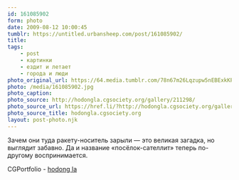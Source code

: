 ```yaml
---
id: 161085902
form: photo
date: 2009-08-12 10:00:45
tumblr: https://untitled.urbansheep.com/post/161085902/
title:
tags:
    - post
    - картинки
    - ездит и летает
    - города и люди
photo_original_url: https://64.media.tumblr.com/78n67m26Lqzupw5nEBExkKPyo1_1280.jpg
photo: /media/161085902.jpg
photo_caption: 
photo_source: http://hodongla.cgsociety.org/gallery/211298/
photo_source_url: https://href.li/?http://hodongla.cgsociety.org/gallery/211298/
photo_source_title: hodongla.cgsociety.org
layout: post-photo.njk
---
```


<p>Зачем они туда ракету-носитель зарыли — это великая загадка, но выглядит забавно. Да и название «посёлок-сателлит» теперь по-другому воспринимается.</p>

<p>CGPortfolio - <a href="http://hodongla.cgsociety.org/gallery/211298/">hodong la</a></p>
